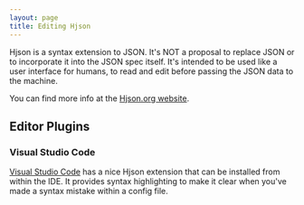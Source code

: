 ```yaml
---
layout: page
title: Editing Hjson
---
```

Hjson is a syntax extension to JSON. It's NOT a proposal to replace JSON or to incorporate it into the JSON spec itself. 
It's intended to be used like a user interface for humans, to read and edit before passing the JSON data to the machine.

You can find more info at the [Hjson.org website](http://hjson.org/).

## Editor Plugins
### Visual Studio Code

[Visual Studio Code](https://code.visualstudio.com/) has a nice Hjson extension that can be installed from
within the IDE. It provides syntax highlighting to make it clear when you've made a syntax mistake within
a config file. 

